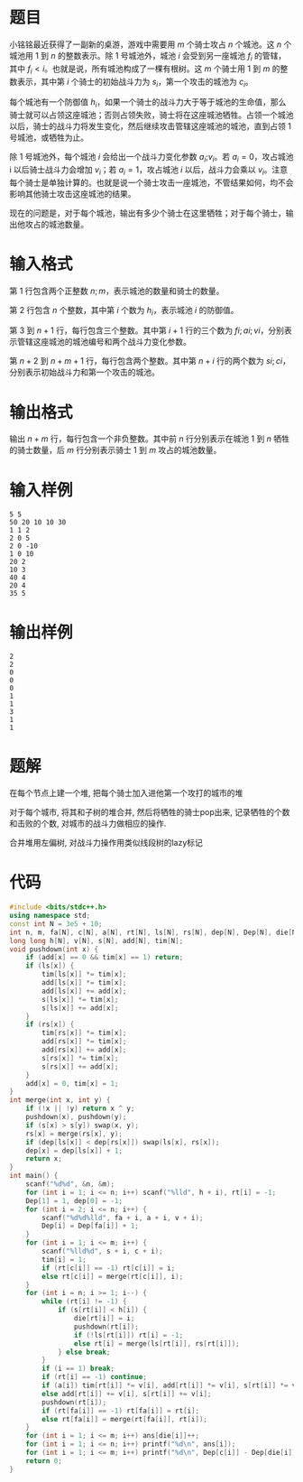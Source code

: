 # 题目

小铭铭最近获得了一副新的桌游，游戏中需要用 $m$ 个骑士攻占 $n$ 个城池。这 $n$ 个城池用 $1$ 到 $n$ 的整数表示。除 $1$ 号城池外，城池 $i$ 会受到另一座城池 $f_i$ 的管辖，其中 $f_i < i$。也就是说，所有城池构成了一棵有根树。这 $m$ 个骑士用 $1$ 到 $m$ 的整数表示，其中第 $i$ 个骑士的初始战斗力为 $s_i$，第一个攻击的城池为 $c_i$。

每个城池有一个防御值 $h_i$，如果一个骑士的战斗力大于等于城池的生命值，那么骑士就可以占领这座城池；否则占领失败，骑士将在这座城池牺牲。占领一个城池以后，骑士的战斗力将发生变化，然后继续攻击管辖这座城池的城池，直到占领 $1$ 号城池，或牺牲为止。

除 $1$ 号城池外，每个城池 $i$ 会给出一个战斗力变化参数 $a_i$;$v_i$。若 $a_i=0$，攻占城池 i 以后骑士战斗力会增加 $v_i$；若 $a_i =1$，攻占城池 $i$ 以后，战斗力会乘以 $v_i$。注意每个骑士是单独计算的。也就是说一个骑士攻击一座城池，不管结果如何，均不会影响其他骑士攻击这座城池的结果。

现在的问题是，对于每个城池，输出有多少个骑士在这里牺牲；对于每个骑士，输出他攻占的城池数量。

# 输入格式

第 $1$ 行包含两个正整数 $n;m$，表示城池的数量和骑士的数量。

第 $2$ 行包含 $n$ 个整数，其中第 $i$ 个数为 $h_i$，表示城池 $i$ 的防御值。

第 $3$ 到 $n +1$ 行，每行包含三个整数。其中第 $i +1$ 行的三个数为 $fi;ai;vi$，分别表示管辖这座城池的城池编号和两个战斗力变化参数。

第 $n +2$ 到 $n + m +1$ 行，每行包含两个整数。其中第 $n + i$ 行的两个数为 $si;ci$，分别表示初始战斗力和第一个攻击的城池。

# 输出格式

输出 $n + m$ 行，每行包含一个非负整数。其中前 $n$ 行分别表示在城池 $1$ 到 $n$ 牺牲的骑士数量，后 $m$ 行分别表示骑士 $1$ 到 $m$ 攻占的城池数量。

# 输入样例

```
5 5
50 20 10 10 30
1 1 2
2 0 5
2 0 -10
1 0 10
20 2
10 3
40 4
20 4
35 5
```

# 输出样例

```
2
2
0
0
0
1
1
3
1
1
```

# 题解

在每个节点上建一个堆, 把每个骑士加入进他第一个攻打的城市的堆

对于每个城市, 将其和子树的堆合并, 然后将牺牲的骑士pop出来, 记录牺牲的个数和击败的个数, 对城市的战斗力做相应的操作.

合并堆用左偏树, 对战斗力操作用类似线段树的lazy标记

# 代码

```cpp
#include <bits/stdc++.h>
using namespace std;
const int N = 3e5 + 10;
int n, m, fa[N], c[N], a[N], rt[N], ls[N], rs[N], dep[N], Dep[N], die[N], ans[N];;
long long h[N], v[N], s[N], add[N], tim[N];
void pushdown(int x) {
    if (add[x] == 0 && tim[x] == 1) return;
    if (ls[x]) {
        tim[ls[x]] *= tim[x];
        add[ls[x]] *= tim[x];
        add[ls[x]] += add[x];
        s[ls[x]] *= tim[x];
        s[ls[x]] += add[x];
    }
    if (rs[x]) {
        tim[rs[x]] *= tim[x];
        add[rs[x]] *= tim[x];
        add[rs[x]] += add[x];
        s[rs[x]] *= tim[x];
        s[rs[x]] += add[x];
    }
    add[x] = 0, tim[x] = 1;
}
int merge(int x, int y) {
    if (!x || !y) return x ^ y;
    pushdown(x), pushdown(y);
    if (s[x] > s[y]) swap(x, y);
    rs[x] = merge(rs[x], y);
    if (dep[ls[x]] < dep[rs[x]]) swap(ls[x], rs[x]);
    dep[x] = dep[ls[x]] + 1;
    return x;
}
int main() {
    scanf("%d%d", &n, &m);
    for (int i = 1; i <= n; i++) scanf("%lld", h + i), rt[i] = -1;
    Dep[1] = 1, dep[0] = -1;
    for (int i = 2; i <= n; i++) {
        scanf("%d%d%lld", fa + i, a + i, v + i);
        Dep[i] = Dep[fa[i]] + 1;
    }
    for (int i = 1; i <= m; i++) {
        scanf("%lld%d", s + i, c + i);
        tim[i] = 1;
        if (rt[c[i]] == -1) rt[c[i]] = i;
        else rt[c[i]] = merge(rt[c[i]], i);
    }
    for (int i = n; i >= 1; i--) {
        while (rt[i] != -1) {
            if (s[rt[i]] < h[i]) {
                die[rt[i]] = i;
                pushdown(rt[i]);
                if (!ls[rt[i]]) rt[i] = -1;
                else rt[i] = merge(ls[rt[i]], rs[rt[i]]);
            } else break;
        }
        if (i == 1) break;
        if (rt[i] == -1) continue;
        if (a[i]) tim[rt[i]] *= v[i], add[rt[i]] *= v[i], s[rt[i]] *= v[i];
        else add[rt[i]] += v[i], s[rt[i]] += v[i];
        pushdown(rt[i]);
        if (rt[fa[i]] == -1) rt[fa[i]] = rt[i];
        else rt[fa[i]] = merge(rt[fa[i]], rt[i]);
    }
    for (int i = 1; i <= m; i++) ans[die[i]]++;
    for (int i = 1; i <= n; i++) printf("%d\n", ans[i]);
    for (int i = 1; i <= m; i++) printf("%d\n", Dep[c[i]] - Dep[die[i]]);
    return 0;
}

```
